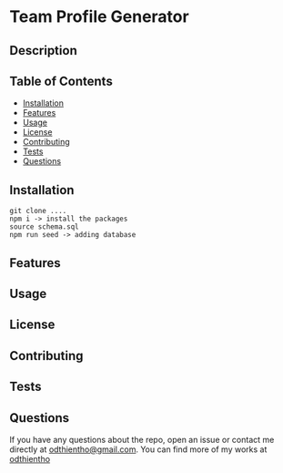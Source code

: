 # Team Profile Generator

## Description

  ## Table of Contents
  - [Installation](#installation)
  - [Features](#features)
  - [Usage](#usage)
  - [License](#license)
  - [Contributing](#contributing)
  - [Tests](#tests)
  - [Questions](#questions)

## Installation
  ```
  git clone ....
  npm i -> install the packages
  source schema.sql
  npm run seed -> adding database
  ```
  
## Features
  
## Usage

##  License

## Contributing

## Tests

## Questions
If you have any questions about the repo, open an issue or contact me directly at odthientho@gmail.com. You can find more of my works at [odthientho](https://github.com/odthientho/)
